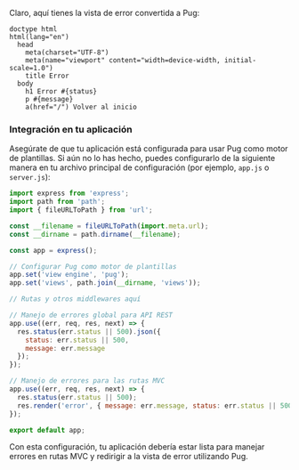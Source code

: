 Claro, aquí tienes la vista de error convertida a Pug:

```pug
doctype html
html(lang="en")
  head
    meta(charset="UTF-8")
    meta(name="viewport" content="width=device-width, initial-scale=1.0")
    title Error
  body
    h1 Error #{status}
    p #{message}
    a(href="/") Volver al inicio
```

### Integración en tu aplicación

Asegúrate de que tu aplicación está configurada para usar Pug como motor de plantillas. Si aún no lo has hecho, puedes configurarlo de la siguiente manera en tu archivo principal de configuración (por ejemplo, `app.js` o `server.js`):

```javascript
import express from 'express';
import path from 'path';
import { fileURLToPath } from 'url';

const __filename = fileURLToPath(import.meta.url);
const __dirname = path.dirname(__filename);

const app = express();

// Configurar Pug como motor de plantillas
app.set('view engine', 'pug');
app.set('views', path.join(__dirname, 'views'));

// Rutas y otros middlewares aquí

// Manejo de errores global para API REST
app.use((err, req, res, next) => {
  res.status(err.status || 500).json({
    status: err.status || 500,
    message: err.message
  });
});

// Manejo de errores para las rutas MVC
app.use((err, req, res, next) => {
  res.status(err.status || 500);
  res.render('error', { message: err.message, status: err.status || 500 });
});

export default app;
```

Con esta configuración, tu aplicación debería estar lista para manejar errores en rutas MVC y redirigir a la vista de error utilizando Pug.